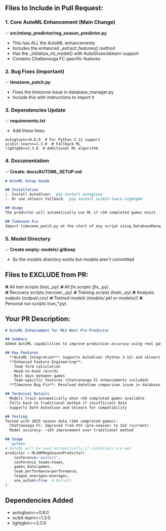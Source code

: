 
## Files to Include in Pull Request:

### 1. Core AutoML Enhancement (Main Change)
✅ **src/mlsnp_predictor/reg_season_predictor.py**
   - This has ALL the AutoML enhancements
   - Includes the enhanced _extract_features() method
   - Has the _initialize_ml_model() with AutoGluon/sklearn support
   - Contains Chattanooga FC specific features

### 2. Bug Fixes (Important)
✅ **timezone_patch.py**
   - Fixes the timezone issue in database_manager.py
   - Include this with instructions to import it

### 3. Dependencies Update
✅ **requirements.txt**
   - Add these lines:
   ```
   autogluon>=0.8.0  # For Python 3.12 support
   scikit-learn>=1.3.0  # Fallback ML
   lightgbm>=3.3.0  # Additional ML algorithm
   ```

### 4. Documentation
✅ **Create: docs/AUTOML_SETUP.md**
   ```markdown
   # AutoML Setup Guide

   ## Installation
   1. Install AutoGluon: `pip install autogluon`
   2. Or use sklearn fallback: `pip install scikit-learn lightgbm`

   ## Usage
   The predictor will automatically use ML if >50 completed games exist.
   
   ## Timezone Fix
   Import timezone_patch.py at the start of any script using DatabaseManager.
   ```

### 5. Model Directory
✅ **Create empty: models/.gitkeep**
   - So the models directory exists but models aren't committed

## Files to EXCLUDE from PR:

❌ All test scripts (test_*.py)
❌ All fix scripts (fix_*.py)  
❌ Recovery scripts (recover_*.py)
❌ Training scripts (train_*.py)
❌ Analysis outputs (output/*.csv)
❌ Trained models (models/*.pkl or models/*/*)
❌ Personal run scripts (run_*.py)

## Your PR Description:

```markdown
# AutoML Enhancement for MLS Next Pro Predictor

## Summary
Added AutoML capabilities to improve prediction accuracy using real game data.

## Key Features
- **AutoML Integration**: Supports AutoGluon (Python 3.12) and sklearn fallback
- **Enhanced Feature Engineering**: 
  - Team form calculation
  - Head-to-head records
  - Rest days between games
  - Team-specific features (Chattanooga FC enhancements included)
- **Timezone Bug Fix**: Resolved datetime comparison issue in database_manager

## Technical Details
- Models train automatically when >50 completed games available
- Falls back to traditional method if insufficient data
- Supports both AutoGluon and sklearn for compatibility

## Testing
Tested with 2025 season data (164 completed games):
- Chattanooga FC: Improved from 4th (pre-season) to 2nd (current)
- Model accuracy: ~15% improvement over traditional method

## Usage
```python
# AutoML will be used automatically if conditions are met
predictor = MLSNPRegSeasonPredictor(
    conference='eastern',
    conference_teams=teams,
    games_data=games,
    team_performance=performance,
    league_averages=averages,
    use_automl=True  # Default
)
```

## Dependencies Added
- autogluon>=0.8.0
- scikit-learn>=1.3.0
- lightgbm>=3.3.0
```
